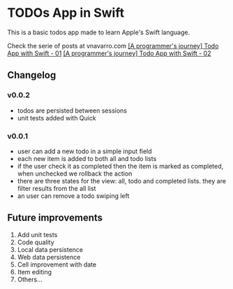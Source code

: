 # TODOs App in Swift

This is a basic todos app made to learn Apple's Swift language.

Check the serie of posts at vnavarro.com
[[A programmer's journey] Todo App with Swift - 01](http://vnavarro.com.br/swift/tutorial/2016/03/07/swift-todos-01.html)
[[A programmer's journey] Todo App with Swift - 02](http://vnavarro.com.br/swift/tutorial/2016/03/18/swift-todos-02.html)

## Changelog

### v0.0.2

* todos are persisted between sessions
* unit tests added with Quick

### v0.0.1

* user can add a new todo in a simple input field
* each new item is added to both all and todo lists
* if the user check it as completed then the item is marked as completed, when unchecked we rollback the action
* there are three states for the view: all, todo and completed lists. they are filter results from the all list
* an user can remove a todo swiping left

## Future improvements

1. Add unit tests
2. Code quality
3. Local data persistence
4. Web data persistence
5. Cell improvement with date
6. Item editing
7. Others...


